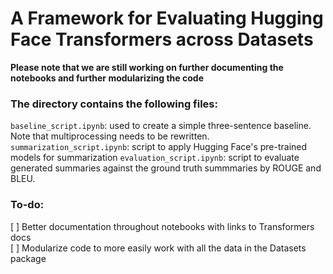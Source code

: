 # A Framework for Evaluating Hugging Face Transformers across Datasets
**Please note that we are still working on further documenting the notebooks and further modularizing the code**

### The directory contains the following files:
```baseline_script.ipynb```: used to create a simple three-sentence baseline. Note that multiprocessing needs to be rewritten.
```summarization_script.ipynb```: script to apply Hugging Face's pre-trained models for summarization
```evaluation_script.ipynb```: script to evaluate generated summaries against the ground truth summmaries by ROUGE and BLEU.

### To-do:
[ ] Better documentation throughout notebooks with links to Transformers docs <br>
[ ] Modularize code to more easily work with all the data in the Datasets package
